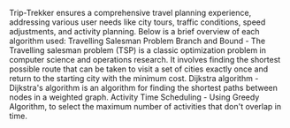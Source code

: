 Trip-Trekker ensures a comprehensive travel planning experience, addressing various user needs like city tours, traffic conditions, speed adjustments, and activity planning.
Below is a brief overview of each algorithm used:
Travelling Salesman Problem Branch and Bound - The Travelling salesman problem (TSP) is a classic optimization problem in computer science and operations research. It involves finding the shortest possible route that can be taken to visit a set of cities exactly once and return to the starting city with the minimum cost. 
Dijkstra algorithm - Dijkstra's algorithm is an algorithm for finding the shortest paths between nodes in a weighted graph. 
Activity Time Scheduling - Using Greedy Algorithm, to select the maximum number of activities that don't overlap in time.
